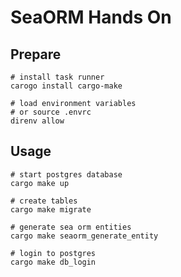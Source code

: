 # SeaORM Hands On

## Prepare

```console
# install task runner 
carogo install cargo-make

# load environment variables
# or source .envrc
direnv allow
```

## Usage

```console
# start postgres database
cargo make up

# create tables
cargo make migrate

# generate sea orm entities
cargo make seaorm_generate_entity

# login to postgres
cargo make db_login
```
